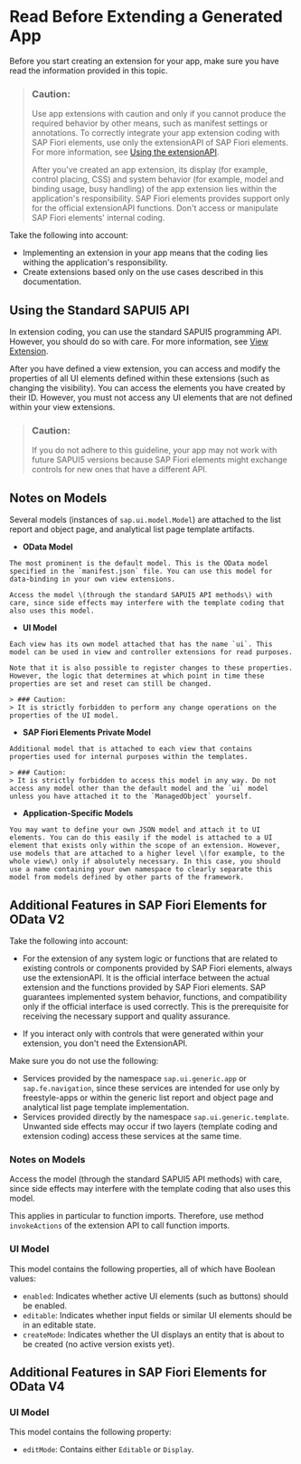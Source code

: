 <!-- loiod9c146a4e0f049108cf8231bfca5585b -->

# Read Before Extending a Generated App

Before you start creating an extension for your app, make sure you have read the information provided in this topic.

> ### Caution:  
> Use app extensions with caution and only if you cannot produce the required behavior by other means, such as manifest settings or annotations. To correctly integrate your app extension coding with SAP Fiori elements, use only the extensionAPI of SAP Fiori elements. For more information, see [Using the extensionAPI](using-the-extensionapi-bd2994b.md).
> 
> After you've created an app extension, its display \(for example, control placing, CSS\) and system behavior \(for example, model and binding usage, busy handling\) of the app extension lies within the application's responsibility. SAP Fiori elements provides support only for the official extensionAPI functions. Don't access or manipulate SAP Fiori elements' internal coding.

Take the following into account:

-   Implementing an extension in your app means that the coding lies withing the application's responsibility.
-   Create extensions based only on the use cases described in this documentation.




<a name="loiod9c146a4e0f049108cf8231bfca5585b__section_a4t_f5x_pdb"/>

## Using the Standard SAPUI5 API

In extension coding, you can use the standard SAPUI5 programming API. However, you should do so with care. For more information, see [View Extension](../08_Extending_SAPUI5_Applications/view-extension-403c050.md).

After you have defined a view extension, you can access and modify the properties of all UI elements defined within these extensions \(such as changing the visibility\). You can access the elements you have created by their ID. However, you must not access any UI elements that are not defined within your view extensions.

> ### Caution:  
> If you do not adhere to this guideline, your app may not work with future SAPUI5 versions because SAP Fiori elements might exchange controls for new ones that have a different API.



<a name="loiod9c146a4e0f049108cf8231bfca5585b__section_c4t_f5x_pdb"/>

## Notes on Models

Several models \(instances of `sap.ui.model.Model`\) are attached to the list report and object page, and analytical list page template artifacts.

-    **OData Model** 

    The most prominent is the default model. This is the OData model specified in the `manifest.json` file. You can use this model for data-binding in your own view extensions.

    Access the model \(through the standard SAPUI5 API methods\) with care, since side effects may interfere with the template coding that also uses this model.

-    **UI Model** 

    Each view has its own model attached that has the name `ui`. This model can be used in view and controller extensions for read purposes.

    Note that it is also possible to register changes to these properties. However, the logic that determines at which point in time these properties are set and reset can still be changed.

    > ### Caution:  
    > It is strictly forbidden to perform any change operations on the properties of the UI model.

-    **SAP Fiori Elements Private Model** 

    Additional model that is attached to each view that contains properties used for internal purposes within the templates.

    > ### Caution:  
    > It is strictly forbidden to access this model in any way. Do not access any model other than the default model and the `ui` model unless you have attached it to the `ManagedObject` yourself.

-    **Application-Specific Models** 

    You may want to define your own JSON model and attach it to UI elements. You can do this easily if the model is attached to a UI element that exists only within the scope of an extension. However, use models that are attached to a higher level \(for example, to the whole view\) only if absolutely necessary. In this case, you should use a name containing your own namespace to clearly separate this model from models defined by other parts of the framework.




<a name="loiod9c146a4e0f049108cf8231bfca5585b__section_wsr_25p_znb"/>

## Additional Features in SAP Fiori Elements for OData V2

Take the following into account:

-   For the extension of any system logic or functions that are related to existing controls or components provided by SAP Fiori elements, always use the extensionAPI. It is the official interface between the actual extension and the functions provided by SAP Fiori elements. SAP guarantees implemented system behavior, functions, and compatibility only if the official interface is used correctly. This is the prerequisite for receiving the necessary support and quality assurance.

-   If you interact only with controls that were generated within your extension, you don't need the ExtensionAPI.


Make sure you do not use the following:

-   Services provided by the namespace `sap.ui.generic.app` or `sap.fe.navigation`, since these services are intended for use only by freestyle-apps or within the generic list report and object page and analytical list page template implementation.
-   Services provided directly by the namespace `sap.ui.generic.template`. Unwanted side effects may occur if two layers \(template coding and extension coding\) access these services at the same time.



### Notes on Models

Access the model \(through the standard SAPUI5 API methods\) with care, since side effects may interfere with the template coding that also uses this model.

This applies in particular to function imports. Therefore, use method `invokeActions` of the extension API to call function imports.



### UI Model

This model contains the following properties, all of which have Boolean values:

-   `enabled`: Indicates whether active UI elements \(such as buttons\) should be enabled.
-   `editable`: Indicates whether input fields or similar UI elements should be in an editable state.
-   `createMode`: Indicates whether the UI displays an entity that is about to be created \(no active version exists yet\).



## Additional Features in SAP Fiori Elements for OData V4



### UI Model

This model contains the following property:

-   `editMode`: Contains either `Editable` or `Display`.

